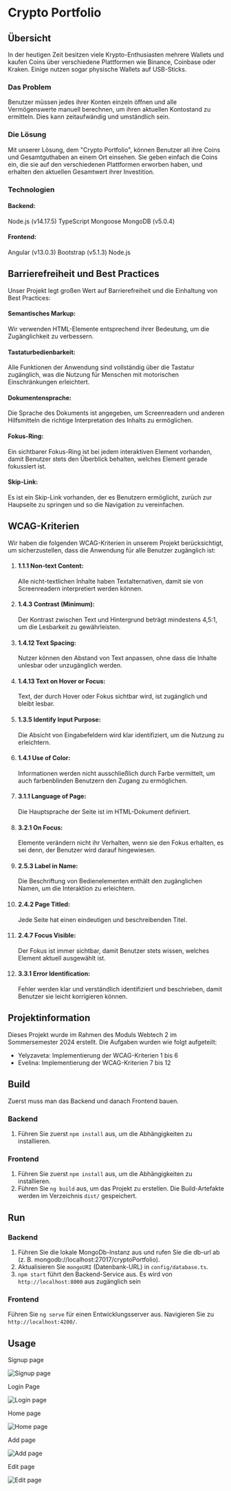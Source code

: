 # Crypto Portfolio

## Übersicht
In der heutigen Zeit besitzen viele Krypto-Enthusiasten mehrere Wallets und kaufen Coins über verschiedene Plattformen wie Binance, Coinbase oder Kraken. Einige nutzen sogar physische Wallets auf USB-Sticks.

### Das Problem
Benutzer müssen jedes ihrer Konten einzeln öffnen und alle Vermögenswerte manuell berechnen, um ihren aktuellen Kontostand zu ermitteln. Dies kann zeitaufwändig und umständlich sein.

### Die Lösung
Mit unserer Lösung, dem "Crypto Portfolio", können Benutzer all ihre Coins und Gesamtguthaben an einem Ort einsehen. Sie geben einfach die Coins ein, die sie auf den verschiedenen Plattformen erworben haben, und erhalten den aktuellen Gesamtwert ihrer Investition.

### Technologien
#### Backend:

Node.js (v14.17.5)
TypeScript
Mongoose
MongoDB (v5.0.4)
#### Frontend:

Angular (v13.0.3)
Bootstrap (v5.1.3)
Node.js



## Barrierefreiheit und Best Practices

Unser Projekt legt großen Wert auf Barrierefreiheit und die Einhaltung von Best Practices:

#### Semantisches Markup: 
Wir verwenden HTML-Elemente entsprechend ihrer Bedeutung, um die Zugänglichkeit zu verbessern.
#### Tastaturbedienbarkeit: 
Alle Funktionen der Anwendung sind vollständig über die Tastatur zugänglich, was die Nutzung für Menschen mit motorischen Einschränkungen erleichtert.
#### Dokumentensprache:
Die Sprache des Dokuments ist angegeben, um Screenreadern und anderen Hilfsmitteln die richtige Interpretation des Inhalts zu ermöglichen.
#### Fokus-Ring: 
Ein sichtbarer Fokus-Ring ist bei jedem interaktiven Element vorhanden, damit Benutzer stets den Überblick behalten, welches Element gerade fokussiert ist.
#### Skip-Link: 
Es ist ein Skip-Link vorhanden, der es Benutzern ermöglicht, zurüch zur Haupseite zu springen und so die Navigation zu vereinfachen.


## WCAG-Kriterien
Wir haben die folgenden WCAG-Kriterien in unserem Projekt berücksichtigt, um sicherzustellen, dass die Anwendung für alle Benutzer zugänglich ist:
1. #### 1.1.1 Non-text Content:
   Alle nicht-textlichen Inhalte haben Textalternativen, damit sie von Screenreadern interpretiert werden können.
2. #### 1.4.3 Contrast (Minimum):
   Der Kontrast zwischen Text und Hintergrund beträgt mindestens 4,5:1, um die Lesbarkeit zu gewährleisten.
3. #### 1.4.12 Text Spacing:
   Nutzer können den Abstand von Text anpassen, ohne dass die Inhalte unlesbar oder unzugänglich werden.
4. #### 1.4.13 Text on Hover or Focus:
   Text, der durch Hover oder Fokus sichtbar wird, ist zugänglich und bleibt lesbar.
5. #### 1.3.5 Identify Input Purpose:
   Die Absicht von Eingabefeldern wird klar identifiziert, um die Nutzung zu erleichtern.
6. #### 1.4.1 Use of Color:
   Informationen werden nicht ausschließlich durch Farbe vermittelt, um auch farbenblinden Benutzern den Zugang zu ermöglichen.
7. #### 3.1.1 Language of Page:
   Die Hauptsprache der Seite ist im HTML-Dokument definiert.
8. #### 3.2.1 On Focus:
   Elemente verändern nicht ihr Verhalten, wenn sie den Fokus erhalten, es sei denn, der Benutzer wird darauf hingewiesen.
9. #### 2.5.3 Label in Name:
   Die Beschriftung von Bedienelementen enthält den zugänglichen Namen, um die Interaktion zu erleichtern.
10. #### 2.4.2 Page Titled:
    Jede Seite hat einen eindeutigen und beschreibenden Titel.
11. #### 2.4.7 Focus Visible:
    Der Fokus ist immer sichtbar, damit Benutzer stets wissen, welches Element aktuell ausgewählt ist.
12. #### 3.3.1 Error Identification:
    Fehler werden klar und verständlich identifiziert und beschrieben, damit Benutzer sie leicht korrigieren können.


## Projektinformation

Dieses Projekt wurde im Rahmen des Moduls Webtech 2 im Sommersemester 2024 erstellt. Die Aufgaben wurden wie folgt aufgeteilt:

* Yelyzaveta: Implementierung der WCAG-Kriterien 1 bis 6
* Evelina: Implementierung der WCAG-Kriterien 7 bis 12

## Build

Zuerst muss man das Backend und danach Frontend bauen. 

### Backend

1. Führen Sie zuerst `npm install` aus, um die Abhängigkeiten zu installieren.

### Frontend 

1. Führen Sie zuerst `npm install` aus, um die Abhängigkeiten zu installieren.
2. Führen Sie `ng build` aus, um das Projekt zu erstellen. Die Build-Artefakte werden im Verzeichnis `dist/` gespeichert.

## Run

### Backend

1. Führen Sie die lokale MongoDb-Instanz aus und rufen Sie die db-url ab (z. B. mongodb://localhost:27017/cryptoPortfolio).
2. Aktualisieren Sie `mongoURI` (Datenbank-URL) in `config/database.ts`.
3. `npm start` führt den Backend-Service aus. Es wird von `http://localhost:8000` aus zugänglich sein

### Frontend

Führen Sie `ng serve` für einen Entwicklungsserver aus. Navigieren Sie zu `http://localhost:4200/`. 

## Usage

Signup page 

![Signup page](/screenshots/signup.png)

Login Page

![Login page](/screenshots/login.png)

Home page

![Home page](/screenshots/home.png)

Add page

![Add page](/screenshots/add.png)

Edit page

![Edit page](/screenshots/edit.png)
